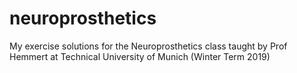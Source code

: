 # neuroprosthetics
My exercise solutions for the Neuroprosthetics class taught by Prof Hemmert at Technical University of Munich (Winter Term 2019)
